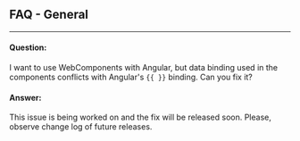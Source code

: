 ## FAQ - General

---
#### Question:
I want to use WebComponents with Angular, but data binding used in the components conflicts with Angular's `{{ }}` binding. Can you fix it?
#### Answer:
This issue is being worked on and the fix will be released soon. Please, observe change log of future releases.